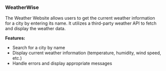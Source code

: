 ### WeatherWise

The Weather Website allows users to get the current weather information for a city by entering its name. It utilizes a third-party weather API to fetch and display the weather data.

**Features:**
- Search for a city by name
- Display current weather information (temperature, humidity, wind speed, etc.)
- Handle errors and display appropriate messages
